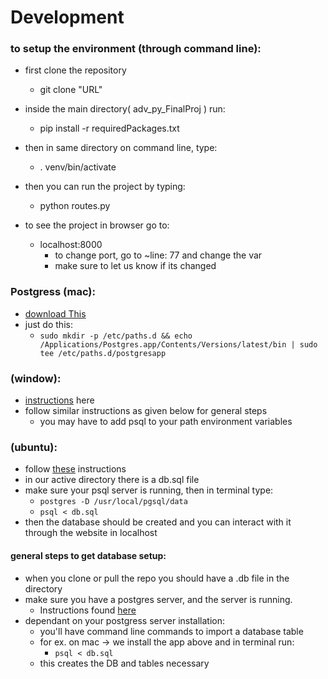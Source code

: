 # Development

### to setup the environment (through command line):
  - first clone the repository
    - git clone "URL"
  - inside the main directory( adv_py_FinalProj ) run:
    - pip install -r requiredPackages.txt
  - then in same directory on command line, type:
    - . venv/bin/activate
  - then you can run the project by typing:
    - python routes.py

  - to see the project in browser go to:
    - localhost:8000
      - to change port, go to ~line: 77 and change the var
      - make sure to let us know if its changed


### Postgress (mac):
  - [download This](https://postgresapp.com/documentation/all-versions.html)
  - just do this:
    - `sudo mkdir -p /etc/paths.d && echo /Applications/Postgres.app/Contents/Versions/latest/bin | sudo tee /etc/paths.d/postgresapp`

### (window):
  - [instructions](https://www.postgresql.org/download/windows/) here
  - follow similar instructions as given below for general steps
    - you may have to add psql to your path environment variables

### (ubuntu):
  - follow [these](https://www.postgresql.org/download/linux/ubuntu/) instructions
  - in our active directory there is a db.sql file
  - make sure your psql server is running, then in terminal type:
    - `postgres -D /usr/local/pgsql/data`
    - `psql < db.sql`
  - then the database should be created and you can interact with it through the website in localhost

#### general steps to get database setup:
  - when you clone or pull the repo you should have a <filename>.db file in the directory
  - make sure you have a postgres server, and the server is running.
    - Instructions found [here](https://www.postgresql.org/download/)
  - dependant on your postgress server installation:
    - you'll have command line commands to import a database table
    - for ex. on mac -> we install the app above and in terminal run:
      - `psql < db.sql`
    - this creates the DB and tables necessary
